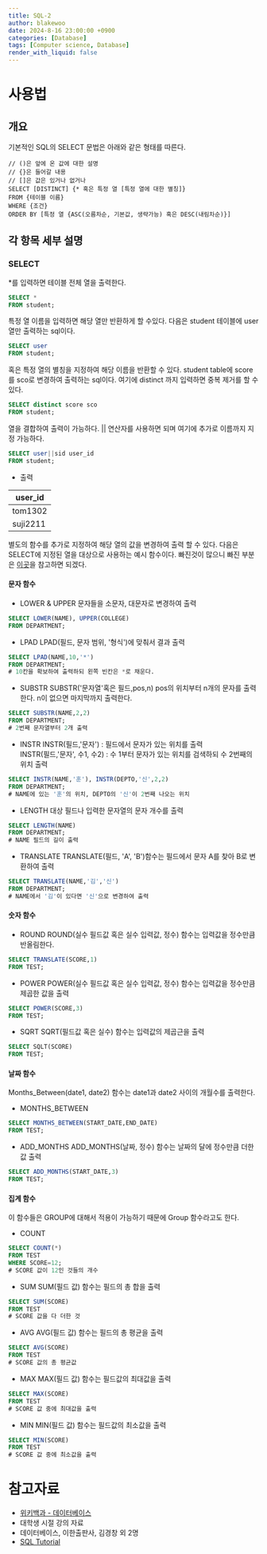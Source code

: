 ```yaml
---
title: SQL-2
author: blakewoo
date: 2024-8-16 23:00:00 +0900
categories: [Database]
tags: [Computer science, Database]
render_with_liquid: false
---
```


# 사용법

## 개요 
기본적인 SQL의 SELECT 문법은 아래와 같은 형태를 따른다.
```
// ()은 앞에 온 값에 대한 설명
// {}은 들어갈 내용
// []은 값은 있거나 없거나
SELECT [DISTINCT] {* 혹은 특정 열 [특정 열에 대한 별칭]}
FROM {테이블 이름}
WHERE {조건}
ORDER BY [특정 열 {ASC(오름차순, 기본값, 생략가능) 혹은 DESC(내림차순)}]
```

## 각 항목 세부 설명

### SELECT
*를 입력하면 테이블 전체 열을 출력한다.
```sql
SELECT *
FROM student;
```

특정 열 이름을 입력하면 해당 열만 반환하게 할 수있다.
다음은 student 테이블에 user 열만 출력하는 sql이다.
```sql
SELECT user
FROM student;
```

혹은 특정 열의 별칭을 지정하여 해당 이름을 반환할 수 있다.
student table에 score를 sco로 변경하여 출력하는 sql이다.
여기에 distinct 까지 입력하면 중복 제거를 할 수있다.
```sql
SELECT distinct score sco
FROM student;
```

열을 결합하여 출력이 가능하다. || 연산자를 사용하면 되며
여기에 추가로 이름까지 지정 가능하다.
```sql
SELECT user||sid user_id
FROM student;
```

* 출력

|user_id|
|---|
|tom1302|
|suji2211|


별도의 함수를 추가로 지정하여 해당 열의 값을 변경하여 출력 할 수 있다.
다음은 SELECT에 지정된 열을 대상으로 사용하는 예시 함수이다.
빠진것이 많으니 빠진 부분은 [이곳](https://sqlzoo.net/wiki/SQL_Tutorial)을 참고하면 되겠다.

#### 문자 함수
* LOWER & UPPER
문자들을 소문자, 대문자로 변경하여 출력

```sql
SELECT LOWER(NAME), UPPER(COLLEGE)
FROM DEPARTMENT;
```

* LPAD
LPAD(필드, 문자 범위, '형식')에 맞춰서 결과 출력

```sql
SELECT LPAD(NAME,10,'*')
FROM DEPARTMENT;
# 10칸을 확보하여 출력하되 왼쪽 빈칸은 *로 채운다.
```

* SUBSTR
SUBSTR('문자열'혹은 필드,pos,n) pos의 위치부터 n개의 문자를 출력한다. n이 없으면 마지막까지 출력한다.
```sql
SELECT SUBSTR(NAME,2,2)
FROM DEPARTMENT;
# 2번째 문자열부터 2개 출력
```

* INSTR
INSTR(필드,'문자') : 필드에서 문자가 있는 위치를 출력   
INSTR(필드,'문자', 수1, 수2) : 수 1부터 문자가 있는 위치를 검색하되 수 2번째의 위치 출력    

```sql
SELECT INSTR(NAME,'훈'), INSTR(DEPTO,'신',2,2)
FROM DEPARTMENT;
# NAME에 있는 '훈'의 위치, DEPTO의 '신'이 2번째 나오는 위치 
```

* LENGTH
대상 필드나 입력한 문자열의 문자 개수를 출력
```sql
SELECT LENGTH(NAME)
FROM DEPARTMENT;
# NAME 필드의 길이 출력
```

* TRANSLATE
TRANSLATE(필드, 'A', 'B')함수는 필드에서 문자 A를 찾아 B로 변환하여 출력
```sql
SELECT TRANSLATE(NAME,'김','신')
FROM DEPARTMENT;
# NAME에서 '김'이 있다면 '신'으로 변경하여 출력
```

#### 숫자 함수

* ROUND
ROUND(실수 필드값 혹은 실수 입력값, 정수) 함수는 입력값을 정수만큼 반올림한다.
```sql
SELECT TRANSLATE(SCORE,1)
FROM TEST;
```

* POWER
POWER(실수 필드값 혹은 실수 입력값, 정수) 함수는 입력값을 정수만큼 제곱한 값을 출력
```sql
SELECT POWER(SCORE,3)
FROM TEST;
```

* SQRT
SQRT(필드값 혹은 실수) 함수는 입력값의 제곱근을 출력
```sql
SELECT SQLT(SCORE)
FROM TEST;
```


#### 날짜 함수
Months_Between(date1, date2) 함수는 date1과 date2 사이의 개월수를 출력한다.
* MONTHS_BETWEEN
```sql
SELECT MONTHS_BETWEEN(START_DATE,END_DATE)
FROM TEST;
```

* ADD_MONTHS
ADD_MONTHS(날짜, 정수) 함수는 날짜의 달에 정수만큼 더한 값 출력
```sql
SELECT ADD_MONTHS(START_DATE,3)
FROM TEST;
```

#### 집계 함수
이 함수들은 GROUP에 대해서 적용이 가능하기 때문에 Group 함수라고도 한다.

* COUNT
```sql
SELECT COUNT(*)
FROM TEST
WHERE SCORE=12;
# SCORE 값이 12인 것들의 개수
```

* SUM
SUM(필드 값) 함수는 필드의 총 합을 출력
```sql
SELECT SUM(SCORE)
FROM TEST
# SCORE 값을 다 더한 것
```

* AVG
AVG(필드 값) 함수는 필드의 총 평균을 출력
```sql
SELECT AVG(SCORE)
FROM TEST
# SCORE 값의 총 평균값
```

* MAX
MAX(필드 값) 함수는 필드값의 최대값을 출력
```sql
SELECT MAX(SCORE)
FROM TEST
# SCORE 값 중에 최대값을 출력
```

* MIN
MIN(필드 값) 함수는 필드값의 최소값을 출력
```sql
SELECT MIN(SCORE)
FROM TEST
# SCORE 값 중에 최소값을 출력
```


# 참고자료
- [위키백과 - 데이터베이스](https://ko.wikipedia.org/wiki/%EB%8D%B0%EC%9D%B4%ED%84%B0%EB%B2%A0%EC%9D%B4%EC%8A%A4)
- 대학생 시절 강의 자료
- 데이터베이스, 이한출판사, 김경창 외 2명
- [SQL Tutorial](https://sqlzoo.net/wiki/SQL_Tutorial)
